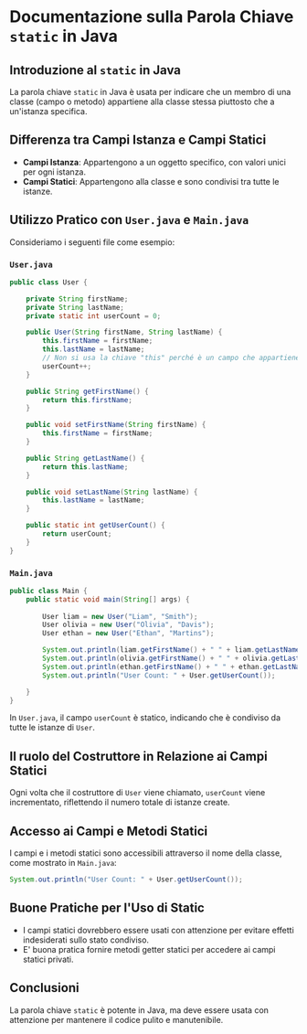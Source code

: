 
# Documentazione sulla Parola Chiave `static` in Java

## Introduzione al `static` in Java
La parola chiave `static` in Java è usata per indicare che un membro di una classe (campo o metodo) appartiene alla classe stessa piuttosto che a un'istanza specifica.

## Differenza tra Campi Istanza e Campi Statici
- **Campi Istanza**: Appartengono a un oggetto specifico, con valori unici per ogni istanza.
- **Campi Statici**: Appartengono alla classe e sono condivisi tra tutte le istanze.

## Utilizzo Pratico con `User.java` e `Main.java`
Consideriamo i seguenti file come esempio:

### `User.java`
```java
public class User {

    private String firstName;
    private String lastName;
    private static int userCount = 0;

    public User(String firstName, String lastName) {
        this.firstName = firstName;
        this.lastName = lastName;
        // Non si usa la chiave "this" perché è un campo che appartiene a un oggetto, non alla classe di cui l'oggetto è un'istanza. La chive "this" fa riferimento esclusivamente all'oggetto corrrente.
        userCount++;
    }

    public String getFirstName() {
        return this.firstName;
    }

    public void setFirstName(String firstName) {
        this.firstName = firstName;
    }

    public String getLastName() {
        return this.lastName;
    }

    public void setLastName(String lastName) {
        this.lastName = lastName;
    }

    public static int getUserCount() {
        return userCount;
    }
}
```

### `Main.java`
```java
public class Main {
    public static void main(String[] args) {
        
        User liam = new User("Liam", "Smith");
        User olivia = new User("Olivia", "Davis");
        User ethan = new User("Ethan", "Martins");

        System.out.println(liam.getFirstName() + " " + liam.getLastName());
        System.out.println(olivia.getFirstName() + " " + olivia.getLastName());
        System.out.println(ethan.getFirstName() + " " + ethan.getLastName());
        System.out.println("User Count: " + User.getUserCount());

    }
}
```

In `User.java`, il campo `userCount` è statico, indicando che è condiviso da tutte le istanze di `User`.

## Il ruolo del Costruttore in Relazione ai Campi Statici
Ogni volta che il costruttore di `User` viene chiamato, `userCount` viene incrementato, riflettendo il numero totale di istanze create.

## Accesso ai Campi e Metodi Statici
I campi e i metodi statici sono accessibili attraverso il nome della classe, come mostrato in `Main.java`:
```java
System.out.println("User Count: " + User.getUserCount());
```

## Buone Pratiche per l'Uso di Static
- I campi statici dovrebbero essere usati con attenzione per evitare effetti indesiderati sullo stato condiviso.
- E' buona pratica fornire metodi getter statici per accedere ai campi statici privati.

## Conclusioni
La parola chiave `static` è potente in Java, ma deve essere usata con attenzione per mantenere il codice pulito e manutenibile.
